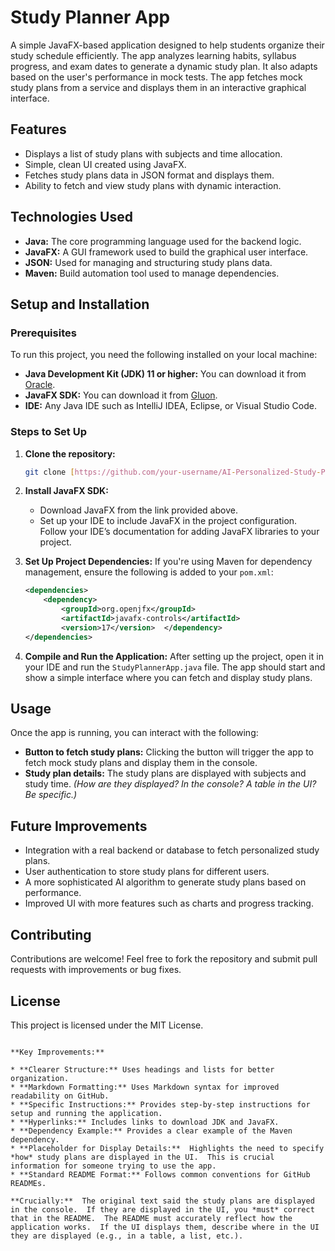 # Study Planner App

A simple JavaFX-based application designed to help students organize their study schedule efficiently. The app analyzes learning habits, syllabus progress, and exam dates to generate a dynamic study plan. It also adapts based on the user's performance in mock tests. The app fetches mock study plans from a service and displays them in an interactive graphical interface.

## Features

* Displays a list of study plans with subjects and time allocation.
* Simple, clean UI created using JavaFX.
* Fetches study plans data in JSON format and displays them.
* Ability to fetch and view study plans with dynamic interaction.

## Technologies Used

* **Java:** The core programming language used for the backend logic.
* **JavaFX:** A GUI framework used to build the graphical user interface.
* **JSON:** Used for managing and structuring study plans data.
* **Maven:** Build automation tool used to manage dependencies.

## Setup and Installation

### Prerequisites

To run this project, you need the following installed on your local machine:

* **Java Development Kit (JDK) 11 or higher:** You can download it from [Oracle](https://www.oracle.com/java/technologies/downloads/).
* **JavaFX SDK:** You can download it from [Gluon](https://gluonhq.com/products/javafx/).
* **IDE:** Any Java IDE such as IntelliJ IDEA, Eclipse, or Visual Studio Code.

### Steps to Set Up

1. **Clone the repository:**

   ```bash
   git clone [https://github.com/your-username/AI-Personalized-Study-Planner.git](https://github.com/your-username/AI-Personalized-Study-Planner.git)
   ```

2. **Install JavaFX SDK:**
   * Download JavaFX from the link provided above.
   * Set up your IDE to include JavaFX in the project configuration. Follow your IDE’s documentation for adding JavaFX libraries to your project.

3. **Set Up Project Dependencies:**
   If you're using Maven for dependency management, ensure the following is added to your `pom.xml`:

   ```xml
   <dependencies>
       <dependency>
           <groupId>org.openjfx</groupId>
           <artifactId>javafx-controls</artifactId>
           <version>17</version>  </dependency>
   </dependencies>
   ```

4. **Compile and Run the Application:**
   After setting up the project, open it in your IDE and run the `StudyPlannerApp.java` file. The app should start and show a simple interface where you can fetch and display study plans.

## Usage

Once the app is running, you can interact with the following:

* **Button to fetch study plans:** Clicking the button will trigger the app to fetch mock study plans and display them in the console.
* **Study plan details:** The study plans are displayed with subjects and study time. *(How are they displayed?  In the console? A table in the UI?  Be specific.)*

## Future Improvements

* Integration with a real backend or database to fetch personalized study plans.
* User authentication to store study plans for different users.
* A more sophisticated AI algorithm to generate study plans based on performance.
* Improved UI with more features such as charts and progress tracking.

## Contributing

Contributions are welcome! Feel free to fork the repository and submit pull requests with improvements or bug fixes.

## License

This project is licensed under the MIT License.
```

**Key Improvements:**

* **Clearer Structure:** Uses headings and lists for better organization.
* **Markdown Formatting:** Uses Markdown syntax for improved readability on GitHub.
* **Specific Instructions:** Provides step-by-step instructions for setup and running the application.
* **Hyperlinks:** Includes links to download JDK and JavaFX.
* **Dependency Example:** Provides a clear example of the Maven dependency.
* **Placeholder for Display Details:**  Highlights the need to specify *how* study plans are displayed in the UI.  This is crucial information for someone trying to use the app.
* **Standard README Format:** Follows common conventions for GitHub READMEs.

**Crucially:**  The original text said the study plans are displayed in the console.  If they are displayed in the UI, you *must* correct that in the README.  The README must accurately reflect how the application works.  If the UI displays them, describe where in the UI they are displayed (e.g., in a table, a list, etc.).
